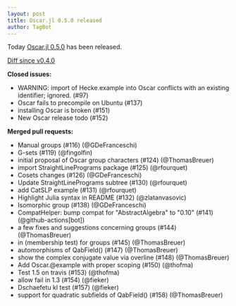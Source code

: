 ```yaml
---
layout: post
title: Oscar.jl 0.5.0 released
author: TagBot
---
```


Today [Oscar.jl 0.5.0](https://github.com/oscar-system/Oscar.jl/releases/tag/v0.5.0) has
been released.

[Diff since v0.4.0](https://github.com/oscar-system/Oscar.jl/compare/v0.4.0...v0.5.0)


**Closed issues:**
- WARNING: import of Hecke.example into Oscar conflicts with an existing identifier; ignored. (#97)
- Oscar fails to precompile on Ubuntu (#137)
- installing Oscar is broken (#151)
- New Oscar release todo (#152)

**Merged pull requests:**
- Manual groups (#116) (@GDeFranceschi)
- G-sets (#119) (@fingolfin)
- initial proposal of Oscar group characters (#124) (@ThomasBreuer)
- import StraightLinePrograms package (#125) (@rfourquet)
- Cosets changes (#126) (@GDeFranceschi)
- Update StraightLinePrograms subtree (#130) (@rfourquet)
- add CatSLP example (#131) (@rfourquet)
- Highlight Julia syntax in README (#132) (@zlatanvasovic)
- Isomorphic group (#138) (@GDeFranceschi)
- CompatHelper: bump compat for "AbstractAlgebra" to "0.10" (#141) (@github-actions[bot])
- a few fixes and suggestions concerning groups (#144) (@ThomasBreuer)
- in (membership test) for groups (#145) (@ThomasBreuer)
- automorphisms of QabField() (#147) (@ThomasBreuer)
- show the complex conjugate value via overline (#148) (@ThomasBreuer)
- Add Oscar.@example with proper scoping (#150) (@thofma)
- Test 1.5 on travis (#153) (@thofma)
- allow fail in 1.3 (#154) (@fieker)
- Dschaefetu kl test (#157) (@fieker)
- support for quadratic subfields of QabField() (#158) (@ThomasBreuer)
